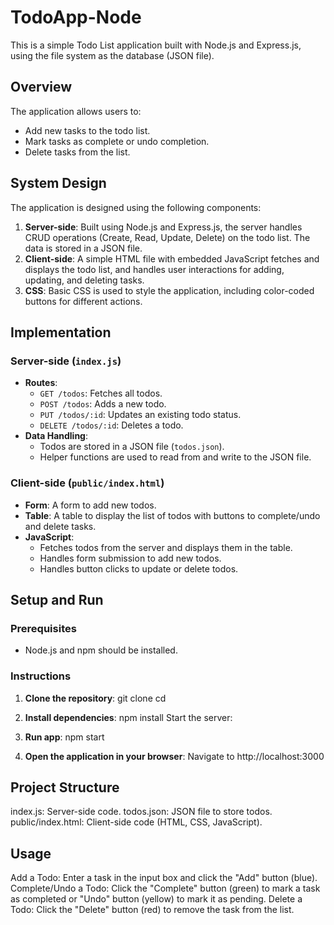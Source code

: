 # TodoApp-Node
This is a simple Todo List application built with Node.js and Express.js, using the file system as the database (JSON file).

## Overview

The application allows users to:
- Add new tasks to the todo list.
- Mark tasks as complete or undo completion.
- Delete tasks from the list.

## System Design

The application is designed using the following components:
1. **Server-side**: Built using Node.js and Express.js, the server handles CRUD operations (Create, Read, Update, Delete) on the todo list. The data is stored in a JSON file.
2. **Client-side**: A simple HTML file with embedded JavaScript fetches and displays the todo list, and handles user interactions for adding, updating, and deleting tasks.
3. **CSS**: Basic CSS is used to style the application, including color-coded buttons for different actions.

## Implementation

### Server-side (`index.js`)

- **Routes**:
  - `GET /todos`: Fetches all todos.
  - `POST /todos`: Adds a new todo.
  - `PUT /todos/:id`: Updates an existing todo status.
  - `DELETE /todos/:id`: Deletes a todo.
- **Data Handling**:
  - Todos are stored in a JSON file (`todos.json`).
  - Helper functions are used to read from and write to the JSON file.

### Client-side (`public/index.html`)

- **Form**: A form to add new todos.
- **Table**: A table to display the list of todos with buttons to complete/undo and delete tasks.
- **JavaScript**:
  - Fetches todos from the server and displays them in the table.
  - Handles form submission to add new todos.
  - Handles button clicks to update or delete todos.

## Setup and Run

### Prerequisites

- Node.js and npm should be installed.

### Instructions

1. **Clone the repository**:
   git clone <repository-url>
   cd <repository-directory>

2. **Install dependencies**:
   npm install
   Start the server:

3. **Run app**:
   npm start

4. **Open the application in your browser**:
    Navigate to http://localhost:3000

## Project Structure
   index.js: Server-side code.
   todos.json: JSON file to store todos.
   public/index.html: Client-side code (HTML, CSS, JavaScript).

## Usage
   Add a Todo: Enter a task in the input box and click the "Add" button (blue).
   Complete/Undo a Todo: Click the "Complete" button (green) to mark a task as completed or "Undo" button (yellow) to mark it as pending.
   Delete a Todo: Click the "Delete" button (red) to remove the task from the list.